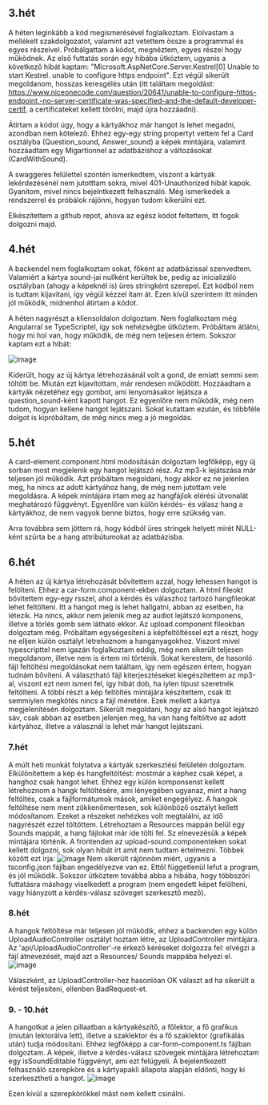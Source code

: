 ## 3.hét
A héten leginkább a kód megismerésével foglalkoztam. Elolvastam a mellékelt szakdolgozatot, valamint azt vetettem össze a programmal és egyes részeivel.
Próbálgattam a kódot, megnéztem, egyes részei hogy működnek. Az első futtatás során egy hibába ütköztem, ugyanis a következő hibát kaptam: "Microsoft.AspNetCore.Server.Kestrel[0] Unable to start Kestrel. unable to configure https endpoint". Ezt végül sikerült megoldanom, hosszas keresgélés után (itt találtam megoldást: https://www.niceonecode.com/question/20641/unable-to-configure-https-endpoint.-no-server-certificate-was-specified-and-the-default-developer-certif, a certificateket kellett törölni, majd újra hozzáadni).

Átírtam a kódot úgy, hogy a kártyákhoz már hangot is lehet megadni, azondban nem kötelező. Ehhez egy-egy string propertyt vettem fel a Card osztályba (Question_sound, Answer_sound) a képek mintájára, valamint hozzáadtam egy Migartionnel az adatbázishoz a változásokat (CardWithSound).

A swaggeres felülettel szontén ismerkedtem, viszont a kártyák lekérdezésénél nem jutotttam sokra, mivel 401-Unauthorized hibát kapok. Gyanítom, mivel nincs bejelntkezett felhasználó. Még ismerkedek a rendszerrel és próbálok rájönni, hogyan tudom kikerülni ezt.

Elkészítettem a github repot, ahova az egész kódot feltettem, itt fogok dolgozni majd.

## 4.hét
A backendel nem foglalkoztam sokat, főként az adatbázissal szenvedtem. Valamiért a kártya sound-jai nullként kerültek be, pedig az inicializáló osztályban (ahogy a képeknél is) üres stringként szerepel. Ezt kódból nem is tudtam kijavítani, így végül kézzel ítam át. Ezen kívül szerintem itt minden jól működik, midnenhol átírtam a kódot.

A héten nagyrészt a kliensoldalon dolgoztam. Nem foglalkoztam még Angularral se TypeScriptel, így sok nehézségbe ütköztem. Próbáltam átlátni, hogy mi hol van, hogy működik, de még nem teljesen értem. Sokszor kaptam ezt a hibát:

![image](https://user-images.githubusercontent.com/71429144/157693451-0142a4ac-0bc8-44e5-aa14-8f2cca9705da.png)

Kiderült, hogy az új kártya létrehozásánál volt a gond, de emiatt semmi sem töltött be. Miután ezt kijavítottam, már rendesen működött. Hozzáadtam a kártyák nézetéhez egy gombot, ami lenyomásakor lejátsza a question_sound-ként kapott hangot. Ez egyenlőre nem működik, még nem tudom, hogyan kellene hangot lejátszani. Sokat kutattam ezután, és többféle dolgot is kipróbáltam, de még nincs meg a jó megoldás.

## 5.hét
A card-element.component.html módosításán dolgoztam legfőképp, egy új sorban most megjelenik egy hangot lejátszó rész. Az mp3-k lejátszása már teljesen jól működik. Azt próbáltam megoldani, hogy akkor ez ne jelenlen meg, ha nincs az adott kártyához hang, de még nem jutottam vele megoldásra. A képek mintájára írtam meg az hangfájlok elérési útvonalát meghatározó függvényt. Egyenlőre van külön kérdés- és válasz hang a kártyákhoz, de nem vagyok benne biztos, hogy erre szükség van.

Arra továbbra sem jöttem rá, hogy kódból üres stringek helyett mirét NULL-ként szúrta be a hang attribútumokat az adatbázisba. 

## 6.hét
A héten az új kártya létrehozását bővítettem azzal, hogy lehessen hangot is felölteni. Ehhez a car-form.component-ekben dolgoztam. A html fileokt bővítettem egy-egy rsszel, ahol a kérdés és válaszhoz tartozó hangfileokat lehet feltölteni. Itt a hangot meg is lehet hallgatni, abban az esetben, ha létezik. Ha nincs, akkor nem jelenik meg az audiot lejátszó komponens, illetve a törlés gomb sem látható ekkor.
Az upload.component fileokban dolgoztam még. Próbáltam egységesíteni a képfeltöltéssel ezt a részt, hogy ne elljen külön osztályt létrehoznom a hanganyagokhoz. Viszont mivel typescripttel nem igazán foglalkoztam eddig, még nem sikerült teljesen megoldanom, illetve nem is értem mi történik. Sokat kerestem, de hasonló fájl feltöltési megoldásokat nem találtam, így nem egészen értem, hogyan tudnám bővíteni. A választható fájl kiterjesztéseket kiegészítettem az mp3-al, viszont ezt nem ismeri fel, így hibát dob, ha iylen típust szeretnék feltölteni. A többi részt a kép feltöltés mintájára készítettem, csak itt semmiylen megkötés nincs a fájl méretére.
Ezek mellett a kártya megjelenítésén dolgoztam. Sikerült megoldani, hogy az alsó hangot lejátszó sáv, csak abban az esetben jelenjen meg, ha van hang feltöltve az adott kártyához, illetve a válasznál is lehet már hangot lejátszani.

### 7.hét
A múlt heti munkát folytatva a kártyák szerkesztési felületén dolgoztam. Elkülönítettem a kép és hangfeltöltést: mostmár a képhez csak képet, a hanghoz csak hangot lehet. Ehhez egy külön komponsenst kellett létrehoznom a hangk feltöltésére, ami lényegében ugyanaz, mint a hang feltöltés, csak a fájlformátumok mások, amiket engegélyez.
A hangok feltöltése nem ment zökkenőmentesen, sok különböző osztályt kellett módosítanom. Ezeket a részeket nehézkes volt megtalálni, az idő nagyrészét ezzel töltöttem. Létrehoztam a Resources mappán belül egy Sounds mappát, a hang fájlokat már ide tölti fel. Sz elnevezésük a képek mintájára történik.
A frontenden az upload-sound.componenteken sokat kellett dolgozni, sok olyan hibát írt amit nem tudtam értelmezni. Többek között ezt írja: 
![image](https://user-images.githubusercontent.com/71429144/160946719-1daadb7b-8d69-4c1f-94d9-ffacaadf4845.png)
Nem sikerült rájönnöm miért, ugyanis a tsconfig.json fájlban engedélyezve van ez. Ettől függetlenül lefut a program, és jól működik.
Sokszor ütköztem továbbá abba a hibába, hogy többszöri futtatásra máshogy viselkedett a program (nem engedett képet felölteni, vagy hiányzott a kérdés-válasz szöveget szerkesztő mező).

### 8.hét
A hangok feltöltése már teljesen jól működik, ehhez a backenden egy külön UploadAudioController osztályt hoztam létre, az UploadController mintájára. Az 'api/UploadAudioController'-re érkező kéréseket dolgozza fel: elvégzi a fájl átnevezését, majd azt a Resources/ Sounds mappába helyezi el. 
![image](https://user-images.githubusercontent.com/71429144/164445207-9d2fe054-3cf1-4192-beb5-a15bcc514248.png)

Válaszként, az UploadController-hez hasonlóan OK választ ad ha sikerült a kérést teljesíteni, ellenben BadRequest-et.

### 9. - 10.hét
A hangotkat a jelen pillaatban a kártyakészítő, a főlektor, a fő grafikus (miután lektorálva lett), illetve a szaklektor és a fő szaklektor (grafikálás után) tudja módosítani. Ehhez legfőképp a car-form-component.ts fájlban dolgoztam. A képek, illetve a kérdés-válasz szövegek mintájára létrehoztam egy isSoundEditable függvényt, ami ezt felügyeli. A bejelentkezett felhasználó szerepköre és a kártyapakli állapota alapján eldönti, hogy ki szerkesztheti a hangot. 
![image](https://user-images.githubusercontent.com/71429144/164445434-8c235c58-5513-4c2b-8faf-3807604df26e.png)

Ezen kívül a szerepkörökkel mást nem kellett csinálni. 
